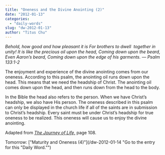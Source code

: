 ```yaml
---
title: "Oneness and the Divine Anointing (2)"
date: "2012-01-13"
categories: 
  - "daily-words"
slug: "dw-2012-01-13"
author: "Titus Chu"
---
```


_Behold, how good and how pleasant it is For brothers to dwell  together in unity!_ _It is like the precious oil upon the head, Coming down upon the beard, Even Aaron’s beard, Coming down upon the edge of his garments. — Psalm 133:1-2_

The enjoyment and experience of the divine anointing comes from our oneness. According to this psalm, the anointing oil runs down upon the head. This means that we need the headship of Christ. The anointing oil comes down upon the head, and then runs down from the head to the body.

In the Bible the head also refers to the person. When we have Christ’s headship, we also have His person. The oneness described in this psalm can only be displayed in the church life if all of the saints are in submission to Christ’s headship. Every saint must be under Christ’s headship for true oneness to be realized. This oneness will cause us to enjoy the divine anointing.

Adapted from _[The Journey of Life,](/book-journey "Go to the listing for this book.")_ page 108.

Tomorrow: ["Maturity and Oneness (4)"](/dw-2012-01-14 "Go to the entry for this "Daily Word."")
